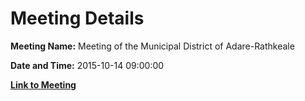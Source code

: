 # Meeting Details

**Meeting Name:** Meeting of the Municipal District of Adare-Rathkeale

**Date and Time:** 2015-10-14 09:00:00

**[Link to Meeting](https://www.limerick.ie/council/whats-on/meeting-municipal-district-adare-rathkeale-1)**
